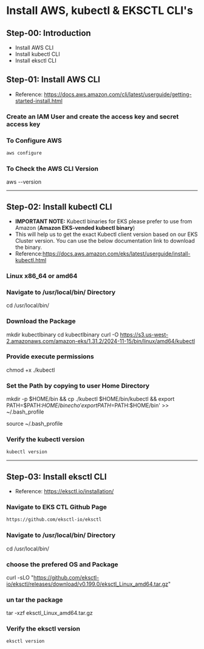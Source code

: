 # Install AWS, kubectl & EKSCTL CLI's

## Step-00: Introduction
- Install AWS CLI
- Install kubectl CLI
- Install eksctl CLI

## Step-01: Install AWS CLI
- Reference: https://docs.aws.amazon.com/cli/latest/userguide/getting-started-install.html

### Create an IAM User and create the access key and secret access key

### To Configure AWS
```bash
aws configure
```

### To Check the AWS CLI Version
aws --version

---

## Step-02: Install kubectl CLI
- **IMPORTANT NOTE:** Kubectl binaries for EKS please prefer to use from Amazon (**Amazon EKS-vended kubectl binary**)
- This will help us to get the exact Kubectl client version based on our EKS Cluster version. You can use the below documentation link to download the binary.
- Reference:https://docs.aws.amazon.com/eks/latest/userguide/install-kubectl.html


### Linux x86_64 or amd64
### Navigate to /usr/local/bin/ Directory
cd /usr/local/bin/

### Download the Package
mkdir kubectlbinary
cd kubectlbinary
curl -O <https://s3.us-west-2.amazonaws.com/amazon-eks/1.31.2/2024-11-15/bin/linux/amd64/kubectl>

### Provide execute permissions
chmod +x ./kubectl

### Set the Path by copying to user Home Directory
mkdir -p $HOME/bin && cp ./kubectl $HOME/bin/kubectl && export PATH=$PATH:$HOME/bin
echo 'export PATH=$PATH:$HOME/bin' >> ~/.bash_profile

source ~/.bash_profile

### Verify the kubectl version
```bash
kubectl version
```

---

## Step-03: Install eksctl CLI
- Reference: https://eksctl.io/installation/

### Navigate to EKS CTL Github Page 
```bash
https://github.com/eksctl-io/eksctl
```

### Navigate to /usr/local/bin/ Directory
cd /usr/local/bin/

### choose the prefered OS and Package
curl -sLO "https://github.com/eksctl-io/eksctl/releases/download/v0.199.0/eksctl_Linux_amd64.tar.gz"

### un tar the package
tar -xzf eksctl_Linux_amd64.tar.gz 

### Verify the eksctl version
```bash
eksctl version
```

